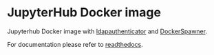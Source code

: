 # JupyterHub Docker image

Jupyterhub Docker image with
[ldapauthenticator](https://github.com/jupyterhub/ldapauthenticator) and
[DockerSpawner](https://github.com/jupyterhub/dockerspawner).

For documentation please refer to
[readthedocs](https://jupyterhub.readthedocs.io/en/stable/).
